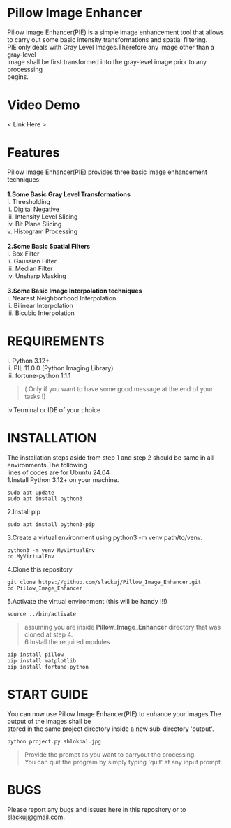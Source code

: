 # Pillow Image Enhancer
Pillow Image Enhancer(PIE) is a simple image enhancement tool that allows <br>
to carry out some basic intensity transformations and spatial filtering.<br>
PIE only deals with Gray Level Images.Therefore any image other than a gray-level<br>
image shall be first transformed into the gray-level image prior to any processsing<br>
begins.

# Video Demo
< Link Here >
# Features
Pillow Image Enhancer(PIE) provides three basic image enhancement techniques:<br>
<br>**1.Some Basic Gray Level Transformations**<br>
    i.  Thresholding<br>
   ii.  Digital Negative<br>
  iii.  Intensity Level Slicing<br>
   iv.  Bit Plane Slicing<br>
    v.  Histogram Processing<br>
<br>**2.Some Basic Spatial Filters**<br>
    i.  Box Filter <br>
   ii.  Gaussian Filter<br> 
  iii.  Median Filter<br>
   iv.  Unsharp Masking<br>
<br>**3.Some Basic Image Interpolation techniques**<br>
    i.  Nearest Neighborhood Interpolation<br>
   ii.  Bilinear Interpolation<br>
  iii.  Bicubic Interpolation<br>

  # REQUIREMENTS
  i. Python 3.12+<br>
 ii. PIL 11.0.0 (Python Imaging Library)<br>
iii. fortune-python 1.1.1 <br>
> ( Only if you want to have some good message at the end of your tasks !)<br>

iv.Terminal or IDE of your choice<br>

  # INSTALLATION
  The installation steps aside from step 1 and step 2 should be same in all environments.The following<br>
  lines of codes are for Ubuntu 24.04<br>
  1.Install Python 3.12+ on your machine.<br>
  
    sudo apt update
    sudo apt install python3
    
  2.Install pip <br>

    sudo apt install python3-pip
  3.Create a virtual environment using python3 -m venv path/to/venv.<br>

    python3 -m venv MyVirtualEnv
    cd MyVirtualEnv
 
  4.Clone this repository<br>

    git clone https://github.com/slackuj/Pillow_Image_Enhancer.git
    cd Pillow_Image_Enhancer
  5.Activate the virtual environment (this will be handy !!!)<br>

    source ../bin/activate 
> assuming you are inside **Pillow_Image_Enhancer** directory that was cloned at step 4.<br>
  6.Install the required modules<br>

    pip install pillow
    pip install matplotlib
    pip install fortune-python

# START GUIDE
You can now use Pillow Image Enhancer(PIE) to enhance your images.The output of the images shall be <br>
stored in the same project directory inside a new sub-directory 'output'.

    python project.py shlokpal.jpg
> Provide the prompt as you want to carryout the processing.<br>
> You can quit the program by simply typing 'quit' at any input prompt.

# BUGS 
Please report any bugs and issues here in this repository or to slackuj@gmail.com.
